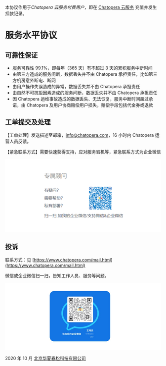 本协议作用于*Chatopera 云服务付费用户*，即在 [Chatopera 云服务](https://bot.chatopera.com) 充值并发生扣款记录。

# 服务水平协议

## 可靠性保证

- 服务可靠性 99.1%，即每年（365 天）有不超过 3 天的累积服务中断时间
- 由第三方造成的服务间断，数据丢失并不由 Chatopera 承担责任，比如第三方机房意外断电、断网
- 由用户操作失误造成的异常，数据丢失并不由 Chatopera 承担责任
- 由自然不可抗拒因素造成的服务间断，数据丢失并不由 Chatopera 承担责任
- 因 Chatopera 运维事故造成的数据丢失、无法恢复，服务中断时间超过承诺，由 Chatopera 及用户协商赔偿用户损失，赔偿手段包括代金券或退款

## 工单提交及处理

【工单处理】发送描述至邮箱，info@chatopera.com，16 小时内 Chatopera 运营人员反馈。

【紧急联系方式】需要快速获得支持，应对服务宕机等，紧急联系方式为企业微信

![](../../../images/products/platform/image-044.png)

## 投诉

联系方式：见 [https://www.chatopera.com/mail.html](https://www.chatopera.com/mail.html)

微信或企业微信扫一扫，告知工作人员、服务等问题。

![](../../../images/products/platform/complaint.jpg)

2020 年 10 月 [北京华夏春松科技有限公司](https://www.chatopera.com/)
